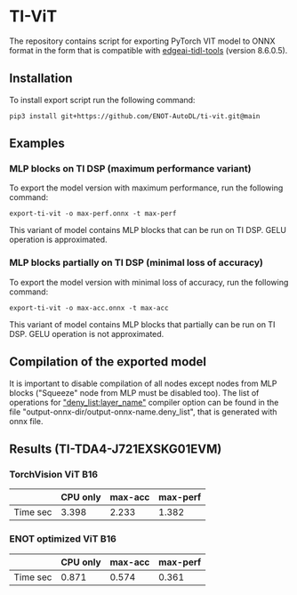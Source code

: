 # TI-ViT

The repository contains script for exporting PyTorch VIT model to ONNX format in the form that is compatible with 
[edgeai-tidl-tools](https://github.com/TexasInstruments/edgeai-tidl-tools) (version 8.6.0.5). 

## Installation

To install export script run the following command:
```commandline
pip3 install git+https://github.com/ENOT-AutoDL/ti-vit.git@main
```

## Examples

### MLP blocks on TI DSP (maximum performance variant)

To export the model version with maximum performance, run the following command:
```commandline
export-ti-vit -o max-perf.onnx -t max-perf
```
This variant of model contains MLP blocks that can be run on TI DSP. GELU operation is approximated.

### MLP blocks partially on TI DSP (minimal loss of accuracy)

To export the model version with minimal loss of accuracy, run the following command:
```commandline
export-ti-vit -o max-acc.onnx -t max-acc
```
This variant of model contains MLP blocks that partially can be run on TI DSP. GELU operation is not approximated.

## Compilation of the exported model

It is important to disable compilation of all nodes except nodes from MLP blocks ("Squeeze" node from MLP must be 
disabled too). The list of operations for ["deny_list:layer_name"](https://github.com/TexasInstruments/edgeai-tidl-tools/blob/08_06_00_05/examples/osrt_python/README.md#options-to-enable-control-on-layer-level-delegation-to-ti-dsparm) 
compiler option can be found in the file "output-onnx-dir/output-onnx-name.deny_list", that is generated with onnx file.

## Results (TI-TDA4-J721EXSKG01EVM)

### TorchVision ViT B16
|          | CPU only | max-acc | max-perf |
|----------|----------|---------|----------|
| Time sec | 3.398    | 2.233   | 1.382    |

### ENOT optimized ViT B16
|          | CPU only | max-acc | max-perf |
|----------|----------|---------|----------|
| Time sec | 0.871    | 0.574   | 0.361    |
